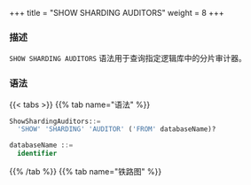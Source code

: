 +++
title = "SHOW SHARDING AUDITORS"
weight = 8
+++

### 描述

`SHOW SHARDING AUDITORS` 语法用于查询指定逻辑库中的分片审计器。

### 语法

{{< tabs >}}
{{% tab name="语法" %}}
```sql
ShowShardingAuditors::=
  'SHOW' 'SHARDING' 'AUDITOR' ('FROM' databaseName)?

databaseName ::=
  identifier
```
{{% /tab %}}
{{% tab name="铁路图" %}}
<iframe frameborder="0" name="diagram" id="diagram" width="100%" height="100%"></iframe>
{{% /tab %}}
{{< /tabs >}}

### 补充说明

- 未指定 `databaseName` 时，默认是当前使用的 `DATABASE`。 如果也未使用 `DATABASE` 则会提示 `No database selected`。

### 返回值说明

| 列                      | 说明          |
| -----------------------|---------------|
| name                   | 分片审计器名称  |
| type                   | 分片审计算法类型 |
| props                  | 分片审计算法参数 |

### 示例

- 查询指定逻辑库中的分片审计器

```sql
SHOW SHARDING AUDITORS FROM test1;
```

```sql
mysql> SHOW SHARDING AUDITORS FROM test1;
+-------------------------------+-------------------------+-------+
| name                          | type                    | props |
+-------------------------------+-------------------------+-------+
| sharding_key_required_auditor | dml_sharding_conditions | {}    |
+-------------------------------+-------------------------+-------+
1 row in set (0.01 sec)
```

- 查询当前逻辑库中的分片审计器

```sql
SHOW SHARDING AUDITORS;
```

```sql
mysql> SHOW SHARDING AUDITORS;
+-------------------------------+-------------------------+-------+
| name                          | type                    | props |
+-------------------------------+-------------------------+-------+
| sharding_key_required_auditor | dml_sharding_conditions | {}    |
+-------------------------------+-------------------------+-------+
1 row in set (0.00 sec)
```

### 保留字

`SHOW`、`SHARDING`、`AUDITORS`、`FROM`

### 相关链接

- [保留字](/cn/reference/distsql/syntax/reserved-word/)

